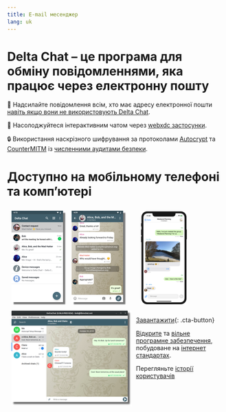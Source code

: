 ```yaml
---
title: E-mail месенджер
lang: uk
---
```


# Delta Chat – це програма для обміну повідомленнями, яка працює через електронну пошту

💬 Надсилайте повідомлення всім, хто має адресу електронної пошти [навіть якщо вони не використовують Delta Chat](https://www.youtube-nocookie.com/embed/8LbrGXKZN70).

🥳 Насолоджуйтеся інтерактивним чатом через [webxdc застосунки](https://webxdc.org).

🔒 Використання наскрізного шифрування за протоколами [Autocrypt](https://autocrypt.org) та [CounterMITM](https://countermitm.readthedocs.io/en/latest/new.html) із [численними аудитами безпеки](https://delta.chat/en/2023-03-27-third-independent-security-audit).

# Доступно на мобільному телефоні та комп’ютері


<div>
<a href="../assets/blog/screenshots/2019-12-17-delta-chat-google-play-release-chat-list-light.png">
<picture>
<source srcset="../assets/blog/screenshots/2019-12-17-delta-chat-google-play-release-chat-list-light-thumbnail.webp" type="image/webp" />
<source srcset="../assets/blog/screenshots/2019-12-17-delta-chat-google-play-release-chat-list-light-thumbnail.png" type="image/png" />
<img src="../assets/blog/screenshots/2019-12-17-delta-chat-google-play-release-chat-list-light-thumbnail.png" width="120" height="213" style="float: left; margin: 10px;display: block;box-shadow: 5px 5px 2px #777;" alt="A screenshot of Delta Chat on Android showing chat list" />
</picture>
</a>
</div>

<div>
<a href="../assets/blog/screenshots/2019-12-17-delta-chat-google-play-release-group-light.png">
<picture>
<source srcset="../assets/blog/screenshots/2019-12-17-delta-chat-google-play-release-group-light-thumbnail.webp" type="image/webp" />
<source srcset="../assets/blog/screenshots/2019-12-17-delta-chat-google-play-release-group-light-thumbnail.png" type="image/png" />
<img src="../assets/blog/screenshots/2019-12-17-delta-chat-google-play-release-group-light-thumbnail.png" width="120" height="213" style="float: left; margin: 10px;display: block;box-shadow: 5px 5px 2px #777;" alt="A screenshot of Delta Chat on Android showing a chat" />
</picture>
</a>
</div>

<div>
<a href="../assets/blog/desktop-screenshot.png">
<picture>
<source srcset="../assets/blog/desktop-screenshot-thumbnail.webp" type="image/webp" />
<source srcset="../assets/blog/desktop-screenshot-thumbnail.png" type="image/png" />
<img src="../assets/blog/desktop-screenshot-thumbnail.png" width="280" height="222" style="float:left; margin: 10px" alt="A screenshot of Delta Chat on desktop" />
</picture>
</a>
</div>

<div>
<a href="../assets/blog/screenshots/2020-01-09-delta-chat-iOS-weekend-group-chat.png">
<picture>
<source srcset="../assets/blog/screenshots/2020-01-09-delta-chat-iOS-weekend-group-chat-thumbnail.webp" type="image/webp" />
<source srcset="../assets/blog/screenshots/2020-01-09-delta-chat-iOS-weekend-group-chat-thumbnail.png" type="image/png" />
<img src="../assets/blog/screenshots/2020-01-09-delta-chat-iOS-weekend-group-chat-thumbnail.png" width="110" height="219" style="margin: 10px" alt="A screenshot of Delta Chat on iOS" />
</picture>
</a>
</div>

[Завантажити](https://get.delta.chat){: .cta-button}

[Відкрите](https://en.wikipedia.org/wiki/Open-source_software)
та [вільне програмне забезпечення](https://en.wikipedia.org/wiki/Free_software), побудоване на [інтернет стандартах](https://github.com/deltachat/deltachat-core-rust/blob/master/standards.md). 

Перегляньте [історії користувачів](user-voices)
